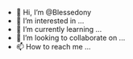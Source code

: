 - 👋 Hi, I’m @Blessedony
- 👀 I’m interested in ...
- 🌱 I’m currently learning ...
- 💞️ I’m looking to collaborate on ...
- 📫 How to reach me ...

<!---
Blessedony/Blessedony is a ✨ special ✨ repository because its `README.md` (this file) appears on your GitHub profile.
You can click the Preview link to take a look at your changes.
--->
